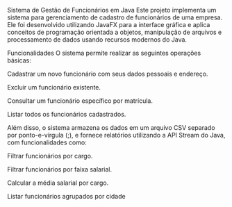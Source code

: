 Sistema de Gestão de Funcionários em Java
Este projeto implementa um sistema para gerenciamento de cadastro de funcionários de uma empresa. Ele foi desenvolvido utilizando JavaFX para a interface gráfica e aplica conceitos de programação orientada a objetos, manipulação de arquivos e processamento de dados usando recursos modernos do Java.

Funcionalidades
O sistema permite realizar as seguintes operações básicas:

Cadastrar um novo funcionário com seus dados pessoais e endereço.

Excluir um funcionário existente.

Consultar um funcionário específico por matrícula.

Listar todos os funcionários cadastrados.

Além disso, o sistema armazena os dados em um arquivo CSV separado por ponto-e-vírgula (;), e fornece relatórios utilizando a API Stream do Java, com funcionalidades como:

Filtrar funcionários por cargo.

Filtrar funcionários por faixa salarial.

Calcular a média salarial por cargo.

Listar funcionários agrupados por cidade
